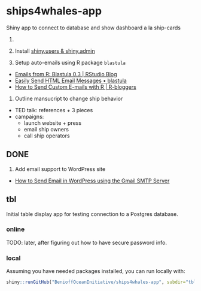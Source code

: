 # ships4whales-app
Shiny app to connect to database and show dashboard a la ship-cards

1. 
1. Install [shiny.users & shiny.admin](https://appsilon.com/user-authentication-in-r-shiny-sneak-peek-of-shiny-users-and-shiny-admin-packages/)

1. Setup auto-emails using R package `blastula`
  - [Emails from R: Blastula 0.3 | RStudio Blog](https://blog.rstudio.com/2019/12/05/emails-from-r-blastula-0-3/)
  - [Easily Send HTML Email Messages • blastula](https://rich-iannone.github.io/blastula/)
  - [How to Send Custom E-mails with R | R-bloggers](https://www.r-bloggers.com/how-to-send-custom-e-mails-with-r/)
1. Outline mansucript to change ship behavior
  - TED talk: references + 3 pieces
  - campaigns:
    - launch website + press
    - email ship owners
    - call ship operators

## DONE

1. Add email support to WordPress site
  - [How to Send Email in WordPress using the Gmail SMTP Server](https://www.wpbeginner.com/plugins/how-to-send-email-in-wordpress-using-the-gmail-smtp-server/)



## tbl

Initial table display app for testing connection to a Postgres database.

### online

TODO: later, after figuring out how to have secure password info.

### local

Assuming you have needed packages installed, you can run locally with:

```r
shiny::runGitHub("BenioffOceanInitiative/ships4whales-app", subdir="tbl")
```
